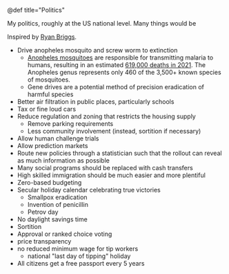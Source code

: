 @def title="Politics"

My politics, roughly at the US national level. Many things would be 

Inspired by [Ryan Briggs](https://twitter.com/ryancbriggs/status/1715442834248007787).

 - Drive anopheles mosquito and screw worm to extinction
    - [Anopheles mosquitoes](https://en.wikipedia.org/wiki/Anopheles) are responsible for transmitting malaria to humans, resulting in an estimated [619,000 deaths in 2021](https://www.who.int/teams/global-malaria-programme/reports/world-malaria-report-2022). The Anopheles genus represents only 460 of the 3,500+ known species of mosquitoes. 
    - Gene drives are a potential method of precision eradication of harmful species
 - Better air filtration in public places, particularly schools
 - Tax or fine loud cars
 - Reduce regulation and zoning that restricts the housing supply
    - Remove parking requirements
    - Less community involvement (instead, sortition if necessary)
 - Allow human challenge trials
 - Allow prediction markets
 - Route new policies through a statistician such that the rollout can reveal as much information as possible
 - Many social programs should be replaced with cash transfers
 - High skilled immigration should be much easier and more plentiful
 - Zero-based budgeting
 - Secular holiday calendar celebrating true victories
    - Smallpox eradication
    - Invention of penicillin
    - Petrov day
 - No daylight savings time
 - Sortition
 - Approval or ranked choice voting
 - price transparency
 - no reduced minimum wage for tip workers
    - national "last day of tipping" holiday
 - All citizens get a free passport every 5 years
 
